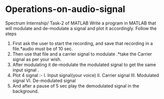 # Operations-on-audio-signal
Spectrum Internship/ Task-2 of MATLAB
Write a program in MATLAB that will modulate and de-modulate a signal and plot it accordingly.
Follow the steps 
1.	First ask the user to start the recording, and save that recording in a file.*audio must be of 10 sec.
2.	Then use that file and a carrier signal to modulate .*take the Carrier signal as per your wish.
3.	After modulating it de-modulate the modulated signal to get the same input signal .
4.	Plot 4 signal :-   I.  Input signal(your voice)
II. Carrier signal
III. Modulated signal
VI. De-modulated signal
5.	And after a pause of 5 sec play the demodulated signal in the background. 

